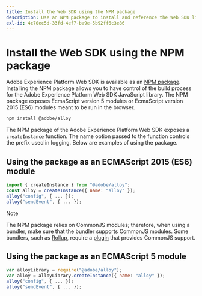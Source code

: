 ```yaml
---
title: Install the Web SDK using the NPM package
description: Use an NPM package to install and reference the Web SDK library.
exl-id: 4c70ec5d-33fd-4ef7-ba9e-5b92ff6c3e86
---
```

# Install the Web SDK using the NPM package

Adobe Experience Platform Web SDK is available as an [NPM package](https://www.npmjs.com). Installing the NPM package allows you to have control of the build process for the Adobe Experience Platform Web SDK JavaScript library. The NPM package exposes EcmaScript version 5 modules or EcmaScript version 2015 (ES6) modules meant to be run in the browser.

```bash
npm install @adobe/alloy
```

The NPM package of the Adobe Experience Platform Web SDK exposes a `createInstance` function. The name option passed to the function controls the prefix used in logging. Below are examples of using the package.

## Using the package as an ECMAScript 2015 (ES6) module

```js
import { createInstance } from "@adobe/alloy";
const alloy = createInstance({ name: "alloy" });
alloy("config", { ... });
alloy("sendEvent", { ... });
```

>[!NOTE]
>
>The NPM package relies on CommonJS modules; therefore, when using a bundler, make sure that the bundler supports CommonJS modules. Some bundlers, such as [Rollup](https://rollupjs.org), require a [plugin](https://www.npmjs.com/package/@rollup/plugin-commonjs) that provides CommonJS support.

## Using the package as an ECMAScript 5 module

```js
var alloyLibrary = require("@adobe/alloy");
var alloy = alloyLibrary.createInstance({ name: "alloy" });
alloy("config", { ... });
alloy("sendEvent", { ... });
```
